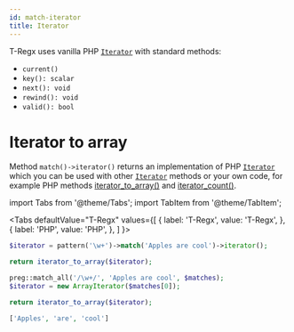 ```yaml
---
id: match-iterator
title: Iterator
---
```


T-Regx uses vanilla PHP [`Iterator`][1] with standard methods:

 - `current()`
 - `key(): scalar`
 - `next(): void`
 - `rewind(): void`
 - `valid(): bool`

# Iterator to array

Method `match()->iterator()` returns an implementation of PHP [`Iterator`][1]
which you can be used with other [`Iterator`][1] methods or your own code, for example PHP methods 
[iterator_to_array()](https://www.php.net/manual/en/function.iterator-to-array.php) and
[iterator_count()](https://www.php.net/manual/en/function.iterator-count.php).

import Tabs from '@theme/Tabs';
import TabItem from '@theme/TabItem';

<Tabs
  defaultValue="T-Regx"
  values={[
    { label: 'T-Regx', value: 'T-Regx', },
    { label: 'PHP', value: 'PHP', },
  ]
}>
<TabItem value="T-Regx">

```php
$iterator = pattern('\w+')->match('Apples are cool')->iterator();

return iterator_to_array($iterator);
```

</TabItem>
<TabItem value="PHP">

```php
preg::match_all('/\w+/', 'Apples are cool', $matches);
$iterator = new ArrayIterator($matches[0]);

return iterator_to_array($iterator);
```

</TabItem>
</Tabs>

<!--Result-Value-->

```php
['Apples', 'are', 'cool']
```

[1]:https://www.php.net/manual/en/class.iterator.php